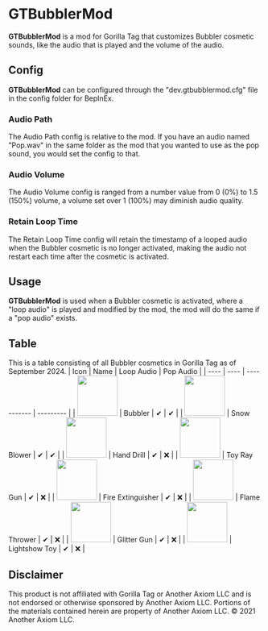 # GTBubblerMod

**GTBubblerMod** is a mod for Gorilla Tag that customizes Bubbler cosmetic sounds, like the audio that is played and the volume of the audio.

## Config

**GTBubblerMod** can be configured through the "dev.gtbubblermod.cfg" file in the config folder for BepInEx.

### Audio Path

The Audio Path config is relative to the mod. If you have an audio named "Pop.wav" in the same folder as the mod that you wanted to use as the pop sound, you would set the config to that.

### Audio Volume

The Audio Volume config is ranged from a number value from 0 (0%) to 1.5 (150%) volume, a volume set over 1 (100%) may diminish audio quality.

### Retain Loop Time

The Retain Loop Time config will retain the timestamp of a looped audio when the Bubbler cosmetic is no longer activated, making the audio not restart each time after the cosmetic is activated.

## Usage

**GTBubblerMod** is used when a Bubbler cosmetic is activated, where a "loop audio" is played and modified by the mod, the mod will do the same if a "pop audio" exists.

## Table
This is a table consisting of all Bubbler cosmetics in Gorilla Tag as of September 2024.
| Icon | Name | Loop Audio  | Pop Audio |
| ---- | ---- | ----------- | --------- |
| <img src="https://static.wikia.nocookie.net/gorillatag/images/6/69/Bubblegun.png" width=80px height=auto> | Bubbler | ✔ | ✔ |
| <img src="https://static.wikia.nocookie.net/gorillatag/images/e/e3/SnowBlowerSprite.png" width=80px height=auto> | Snow Blower | ✔ | ✔ |
| <img src="https://static.wikia.nocookie.net/gorillatag/images/c/c6/DrillSprite.png" width=80px height=auto> | Hand Drill | ✔ | ❌ |
| <img src="https://static.wikia.nocookie.net/gorillatag/images/1/10/RayGunToySprite.png" width=80px height=auto> | Toy Ray Gun | ✔ | ❌ |
| <img src="https://static.wikia.nocookie.net/gorillatag/images/c/c8/FireExtinguisherSprite.png" width=80px height=auto> | Fire Extinguisher | ✔ | ❌ |
| <img src="https://static.wikia.nocookie.net/gorillatag/images/2/28/FlameThrowerSprite.png" width=80px height=auto> | Flame Thrower | ✔ | ❌ |
| <img src="https://static.wikia.nocookie.net/gorillatag/images/f/f8/GunGlitterSprite.png" width=80px height=auto> | Glitter Gun | ✔ | ❌ |
| <img src="https://static.wikia.nocookie.net/gorillatag/images/1/15/LightShowToySprite.png" width=80px height=auto> | Lightshow Toy | ✔ | ❌ |

## Disclaimer
This product is not affiliated with Gorilla Tag or Another Axiom LLC and is not endorsed or otherwise sponsored by Another Axiom LLC. Portions of the materials contained herein are property of Another Axiom LLC. © 2021 Another Axiom LLC.
